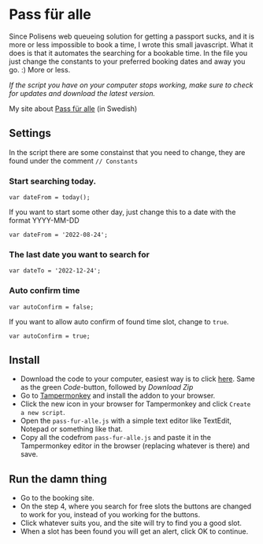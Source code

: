 # Pass für alle

Since Polisens web queueing solution for getting a passport sucks, and it is more or less impossible to book a time, I wrote this small javascript. What it does is that it automates the searching for a bookable time. In the file you just change the constants to your preferred booking dates and away you go. :) More or less.

*If the script you have on your computer stops working, make sure to check for updates and download the latest version.*

My site about [Pass für alle](https://passfuralle.se/) (in Swedish)

## Settings

In the script there are some constainst that you need to change, they are found under the comment `// Constants`

### Start searching today.

`var dateFrom = today();`

If you want to start some other day, just change this to a date with the format YYYY-MM-DD

`var dateFrom = '2022-08-24';`

### The last date you want to search for

`var dateTo = '2022-12-24';`

### Auto confirm time 

`var autoConfirm = false;`

If you want to allow auto confirm of found time slot, change to `true`.

`var autoConfirm = true;`

## Install

* Download the code to your computer, easiest way is to click [here](https://github.com/jonkpirateboy/Pass-fur-alle/archive/refs/heads/main.zip). Same as the green *Code*-button, followed by *Download Zip*
* Go to [Tampermonkey](https://www.tampermonkey.net/) and install the addon to your browser.
* Click the new icon in your browser for Tampermonkey and click `Create a new script`.
* Open the `pass-fur-alle.js` with a simple text editor like TextEdit, Notepad or something like that.
* Copy all the codefrom `pass-fur-alle.js` and paste it in the Tampermonkey editor in the browser (replacing whatever is there) and save.

## Run the damn thing

* Go to the booking site.
* On the step 4, where you search for free slots the buttons are changed to work for you, instead of you working for the buttons.
* Click whatever suits you, and the site will try to find you a good slot.
* When a slot has been found you will get an alert, click OK to continue.
